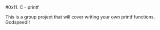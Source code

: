 #0x11. C - printf

This is a group project that will cover writing your own printf functions. Godspeed!!
